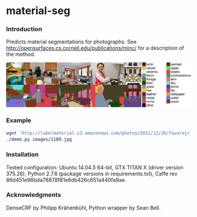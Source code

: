 # material-seg

### Introduction

Predicts material segmentations for photographs. See http://opensurfaces.cs.cornell.edu/publications/minc/ for a description of the method.

![alt text](example2.jpg "Examples")

### Example

```bash
wget 'http://labelmaterial.s3.amazonaws.com/photos/2012/12/26/favarojr_6678709857.jpg' -O images/1189.jpg
./demo.py images/1189.jpg
```

### Installation

Tested configuration: Ubuntu 14.04.5 64-bit, GTX TITAN X (driver version 375.26), Python 2.7.6 (package versions in requirements.txt), Caffe rev 86d451e96bda76878f81e6db426c651a440fa9ae.

### Acknowledgments

DenseCRF by Philipp Krähenbühl, Python wrapper by Sean Bell.


